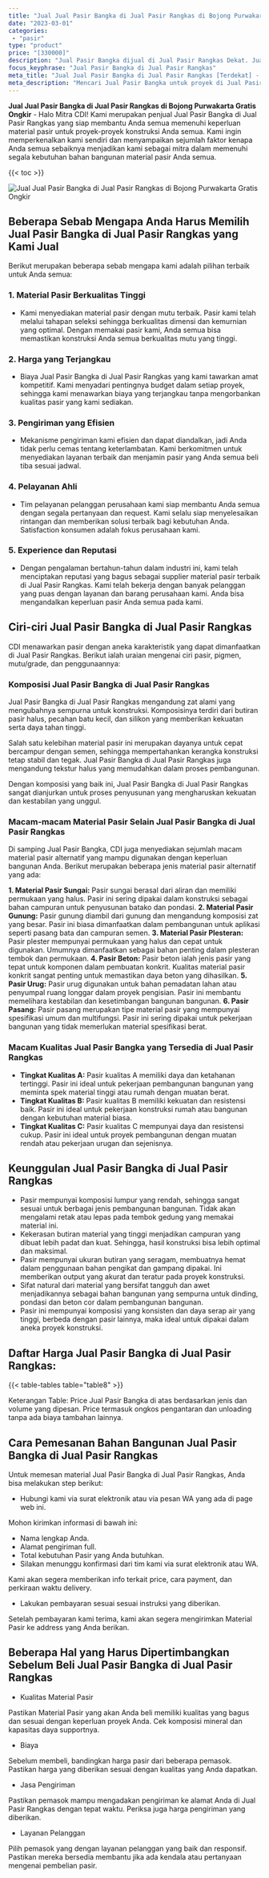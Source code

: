 ```yaml
---
title: "Jual Jual Pasir Bangka di Jual Pasir Rangkas di Bojong Purwakarta Gratis Ongkir"
date: "2023-03-01"
categories:
 - "pasir"
type: "product"
price: "[330000]"
description: "Jual Pasir Bangka dijual di Jual Pasir Rangkas Dekat. Jual Pasir Bangka ini sering digunakan dalam proyek konstruksi sebagai bahan campuran yang terpilih dan bersih. Hubungi kami untuk informasi lebih lanjut."
focus_keyphrase: "Jual Pasir Bangka di Jual Pasir Rangkas"
meta_title: "Jual Jual Pasir Bangka di Jual Pasir Rangkas [Terdekat] - CDI"
meta_description: "Mencari Jual Pasir Bangka untuk proyek di Jual Pasir Rangkas? Kami menawarkan Jual Pasir Bangka berkualitas untuk material adukan. Segera dapatkan penawaran terbaik."
---
```


**Jual Jual Pasir Bangka di Jual Pasir Rangkas di Bojong Purwakarta Gratis Ongkir** - Halo Mitra CDI! Kami merupakan penjual Jual Pasir Bangka di Jual Pasir Rangkas yang siap membantu Anda semua memenuhi keperluan material pasir untuk proyek-proyek konstruksi Anda semua. Kami ingin memperkenalkan kami sendiri dan menyampaikan sejumlah faktor kenapa Anda semua sebaiknya menjadikan kami sebagai mitra dalam memenuhi segala kebutuhan bahan bangunan material pasir Anda semua.

{{< toc >}}

![Jual Jual Pasir Bangka di Jual Pasir Rangkas di Bojong Purwakarta Gratis Ongkir](/images/pasir/pasir-bangunan-39.jpg)

## Beberapa Sebab Mengapa Anda Harus Memilih Jual Pasir Bangka di Jual Pasir Rangkas yang Kami Jual

Berikut merupakan beberapa sebab mengapa kami adalah pilihan terbaik untuk Anda semua:

### 1. Material Pasir Berkualitas Tinggi

*   Kami menyediakan material pasir dengan mutu terbaik. Pasir kami telah melalui tahapan seleksi sehingga berkualitas dimensi dan kemurnian yang optimal. Dengan memakai pasir kami, Anda semua bisa memastikan konstruksi Anda semua berkualitas mutu yang tinggi.

### 2. Harga yang Terjangkau

*   Biaya Jual Pasir Bangka di Jual Pasir Rangkas yang kami tawarkan amat kompetitif. Kami menyadari pentingnya budget dalam setiap proyek, sehingga kami menawarkan biaya yang terjangkau tanpa mengorbankan kualitas pasir yang kami sediakan.

### 3. Pengiriman yang Efisien

*   Mekanisme pengiriman kami efisien dan dapat diandalkan, jadi Anda tidak perlu cemas tentang keterlambatan. Kami berkomitmen untuk menyediakan layanan terbaik dan menjamin pasir yang Anda semua beli tiba sesuai jadwal.

### 4. Pelayanan Ahli

*   Tim pelayanan pelanggan perusahaan kami siap membantu Anda semua dengan segala pertanyaan dan request. Kami selalu siap menyelesaikan rintangan dan memberikan solusi terbaik bagi kebutuhan Anda. Satisfaction konsumen adalah fokus perusahaan kami.

### 5. Experience dan Reputasi

*   Dengan pengalaman bertahun-tahun dalam industri ini, kami telah menciptakan reputasi yang bagus sebagai supplier material pasir terbaik di Jual Pasir Rangkas. Kami telah bekerja dengan banyak pelanggan yang puas dengan layanan dan barang perusahaan kami. Anda bisa mengandalkan keperluan pasir Anda semua pada kami.

## Ciri-ciri Jual Pasir Bangka di Jual Pasir Rangkas

CDI menawarkan pasir dengan aneka karakteristik yang dapat dimanfaatkan di Jual Pasir Rangkas. Berikut ialah uraian mengenai ciri pasir, pigmen, mutu/grade, dan penggunaannya:

### Komposisi Jual Pasir Bangka di Jual Pasir Rangkas

Jual Pasir Bangka di Jual Pasir Rangkas mengandung zat alami yang mengubahnya sempurna untuk konstruksi. Komposisinya terdiri dari butiran pasir halus, pecahan batu kecil, dan silikon yang memberikan kekuatan serta daya tahan tinggi.

Salah satu kelebihan material pasir ini merupakan dayanya untuk cepat bercampur dengan semen, sehingga mempertahankan kerangka konstruksi tetap stabil dan tegak. Jual Pasir Bangka di Jual Pasir Rangkas juga mengandung tekstur halus yang memudahkan dalam proses pembangunan.

Dengan komposisi yang baik ini, Jual Pasir Bangka di Jual Pasir Rangkas sangat dianjurkan untuk proses penyusunan yang mengharuskan kekuatan dan kestabilan yang unggul.

### Macam-macam Material Pasir Selain Jual Pasir Bangka di Jual Pasir Rangkas

Di samping Jual Pasir Bangka, CDI juga menyediakan sejumlah macam material pasir alternatif yang mampu digunakan dengan keperluan bangunan Anda. Berikut merupakan beberapa jenis material pasir alternatif yang ada:

**1\. Material Pasir Sungai:** Pasir sungai berasal dari aliran dan memiliki permukaan yang halus. Pasir ini sering dipakai dalam konstruksi sebagai bahan campuran untuk penyusunan batako dan pondasi.
**2\. Material Pasir Gunung:** Pasir gunung diambil dari gunung dan mengandung komposisi zat yang besar. Pasir ini biasa dimanfaatkan dalam pembangunan untuk aplikasi seperti pasang bata dan campuran semen.
**3\. Material Pasir Plesteran:** Pasir plester mempunyai permukaan yang halus dan cepat untuk digunakan. Umumnya dimanfaatkan sebagai bahan penting dalam plesteran tembok dan permukaan.
**4\. Pasir Beton:** Pasir beton ialah jenis pasir yang tepat untuk komponen dalam pembuatan konkrit. Kualitas material pasir konkrit sangat penting untuk memastikan daya beton yang dihasilkan.
**5\. Pasir Urug:** Pasir urug digunakan untuk bahan pemadatan lahan atau penyumpal ruang longgar dalam proyek pengisian. Pasir ini membantu memelihara kestabilan dan kesetimbangan bangunan bangunan.
**6\. Pasir Pasang:** Pasir pasang merupakan tipe material pasir yang mempunyai spesifikasi umum dan multifungsi. Pasir ini sering dipakai untuk pekerjaan bangunan yang tidak memerlukan material spesifikasi berat.

### Macam Kualitas Jual Pasir Bangka yang Tersedia di Jual Pasir Rangkas

*   **Tingkat Kualitas A:** Pasir kualitas A memiliki daya dan ketahanan tertinggi. Pasir ini ideal untuk pekerjaan pembangunan bangunan yang meminta spek material tinggi atau rumah dengan muatan berat.
*   **Tingkat Kualitas B:** Pasir kualitas B memiliki kekuatan dan resistensi baik. Pasir ini ideal untuk pekerjaan konstruksi rumah atau bangunan dengan kebutuhan material biasa.
*   **Tingkat Kualitas C:** Pasir kualitas C mempunyai daya dan resistensi cukup. Pasir ini ideal untuk proyek pembangunan dengan muatan rendah atau pekerjaan urugan dan sejenisnya.

## Keunggulan Jual Pasir Bangka di Jual Pasir Rangkas

*   Pasir mempunyai komposisi lumpur yang rendah, sehingga sangat sesuai untuk berbagai jenis pembangunan bangunan. Tidak akan mengalami retak atau lepas pada tembok gedung yang memakai material ini.
*   Kekerasan butiran material yang tinggi menjadikan campuran yang dibuat lebih padat dan kuat. Sehingga, hasil konstruksi bisa lebih optimal dan maksimal.
*   Pasir mempunyai ukuran butiran yang seragam, membuatnya hemat dalam penggunaan bahan pengikat dan gampang dipakai. Ini memberikan output yang akurat dan teratur pada proyek konstruksi.
*   Sifat natural dari material yang bersifat tangguh dan awet menjadikannya sebagai bahan bangunan yang sempurna untuk dinding, pondasi dan beton cor dalam pembangunan bangunan.
*   Pasir ini mempunyai komposisi yang konsisten dan daya serap air yang tinggi, berbeda dengan pasir lainnya, maka ideal untuk dipakai dalam aneka proyek konstruksi.

## Daftar Harga Jual Pasir Bangka di Jual Pasir Rangkas:

{{< table-tables table="table8" >}}

Keterangan Table: Price Jual Pasir Bangka di atas berdasarkan jenis dan volume yang dipesan. Price termasuk ongkos pengantaran dan unloading tanpa ada biaya tambahan lainnya.

## Cara Pemesanan Bahan Bangunan Jual Pasir Bangka di Jual Pasir Rangkas

Untuk memesan material Jual Pasir Bangka di Jual Pasir Rangkas, Anda bisa melakukan step berikut:

*   Hubungi kami via surat elektronik atau via pesan WA yang ada di page web ini.

Mohon kirimkan informasi di bawah ini:

*   Nama lengkap Anda.
*   Alamat pengiriman full.
*   Total kebutuhan Pasir yang Anda butuhkan.
*   Silakan menunggu konfirmasi dari tim kami via surat elektronik atau WA.

Kami akan segera memberikan info terkait price, cara payment, dan perkiraan waktu delivery.
*   Lakukan pembayaran sesuai sesuai instruksi yang diberikan.

Setelah pembayaran kami terima, kami akan segera mengirimkan Material Pasir ke address yang Anda berikan.

## Beberapa Hal yang Harus Dipertimbangkan Sebelum Beli Jual Pasir Bangka di Jual Pasir Rangkas

*   Kualitas Material Pasir

Pastikan Material Pasir yang akan Anda beli memiliki kualitas yang bagus dan sesuai dengan keperluan proyek Anda. Cek komposisi mineral dan kapasitas daya supportnya.
*   Biaya

Sebelum membeli, bandingkan harga pasir dari beberapa pemasok. Pastikan harga yang diberikan sesuai dengan kualitas yang Anda dapatkan.
*   Jasa Pengiriman

Pastikan pemasok mampu mengadakan pengiriman ke alamat Anda di Jual Pasir Rangkas dengan tepat waktu. Periksa juga harga pengiriman yang diberikan.
*   Layanan Pelanggan

Pilih pemasok yang dengan layanan pelanggan yang baik dan responsif. Pastikan mereka bersedia membantu jika ada kendala atau pertanyaan mengenai pembelian pasir.